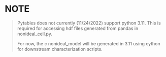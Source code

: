 # NOTE

> Pytables does not currently (11/24/2022) support python 3.11. This is required
> for accessing hdf files generated from pandas in nonideal_cell.py.
>
> For now, the c nonideal_model will be generated in 3.11 using cython for
> downstream characterization scripts.